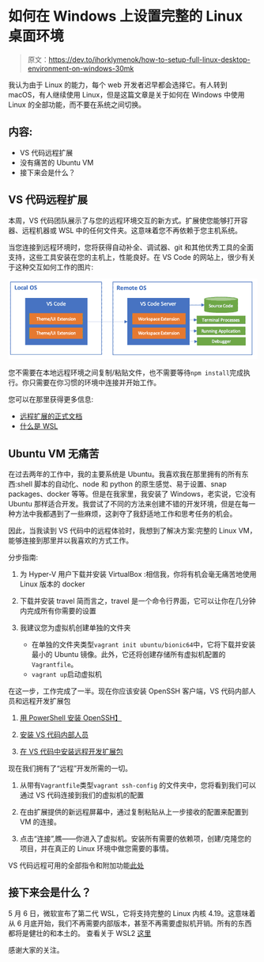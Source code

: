 # 如何在 Windows 上设置完整的 Linux 桌面环境

> 原文：<https://dev.to/ihorklymenok/how-to-setup-full-linux-desktop-environment-on-windows-30mk>

我认为由于 Linux 的能力，每个 web 开发者迟早都会选择它。有人转到 macOS，有人继续使用 Linux，但是这篇文章是关于如何在 Windows 中使用 Linux 的全部功能，而不要在系统之间切换。

## 内容:

*   VS 代码远程扩展
*   没有痛苦的 Ubuntu VM
*   接下来会是什么？

## VS 代码远程扩展

本周，VS 代码团队展示了与您的远程环境交互的新方式。扩展使您能够打开容器、远程机器或 WSL 中的任何文件夹。这意味着您不再依赖于您主机系统。

当您连接到远程环境时，您将获得自动补全、调试器、git 和其他优秀工具的全面支持，这些工具安装在您的主机上，性能良好。在 VS Code 的网站上，很少有关于这种交互如何工作的图片:

[![](img/cd23533be4fb4be4b8a2f9cc30af9a35.png)](https://res.cloudinary.com/practicaldev/image/fetch/s--G6sWV_u3--/c_limit%2Cf_auto%2Cfl_progressive%2Cq_auto%2Cw_880/https://code.visualstudio.com/assets/docs/remote/remote-overview/architecture.png)

您不需要在本地远程环境之间复制/粘贴文件，也不需要等待`npm install`完成执行。你只需要在你习惯的环境中连接并开始工作。

您可以在那里获得更多信息:

*   [远程扩展的正式文档](https://code.visualstudio.com/docs/remote/remote-overview)
*   [什么是 WSL](https://docs.microsoft.com/en-us/windows/wsl/about)

## Ubuntu VM 无痛苦

在过去两年的工作中，我的主要系统是 Ubuntu。我喜欢我在那里拥有的所有东西:shell 脚本的自动化、node 和 python 的原生感觉、易于设置、snap packages、docker 等等。但是在我家里，我安装了 Windows，老实说，它没有 Ubuntu 那样适合开发。我尝试了不同的方法来创建不错的开发环境，但是在每一种方法中我都遇到了一些麻烦，这剥夺了我舒适地工作和思考任务的机会。

因此，当我读到 VS 代码中的远程体验时，我想到了解决方案:完整的 Linux VM，能够连接到那里并以我喜欢的方式工作。

分步指南:

1.  为 Hyper-V 用户下载并安装 VirtualBox
    :相信我，你将有机会毫无痛苦地使用 Linux 版本的 docker

2.  下载并安装 travel
    简而言之，travel 是一个命令行界面，它可以让你在几分钟内完成所有你需要的设置

3.  我建议您为虚拟机创建单独的文件夹

    *   在单独的文件夹类型`vagrant init ubuntu/bionic64`中，它将下载并安装最小的 Ubuntu 镜像。此外，它还将创建存储所有虚拟机配置的`Vagrantfile`。
    *   `vagrant up`启动虚拟机

在这一步，工作完成了一半。现在你应该安装 OpenSSH 客户端，VS 代码内部人员和远程开发扩展包

1.  [用 PowerShell 安装 OpenSSH】](https://docs.microsoft.com/en-us/windows-server/administration/openssh/openssh_install_firstuse#installing-openssh-with-powershell)

2.  [安装 VS 代码内部人员](https://code.visualstudio.com/insiders/)

3.  [在 VS 代码中安装远程开发扩展包](https://marketplace.visualstudio.com/items?itemName=ms-vscode-remote.vscode-remote-extensionpack)

现在我们拥有了“远程”开发所需的一切。

1.  从带有`Vagrantfile`类型`vagrant ssh-config`
    的文件夹中，您将看到我们可以通过 VS 代码连接到我们的虚拟机的配置

2.  在由扩展提供的新远程屏幕中，通过复制粘贴从上一步接收的配置来配置到 VM 的连接。

3.  点击“连接”,瞧——你进入了虚拟机。安装所有需要的依赖项，创建/克隆您的项目，并在真正的 Linux 环境中做您需要的事情。

VS 代码远程可用的全部指令和附加功能[此处](https://code.visualstudio.com/docs/remote/ssh)

## 接下来会是什么？

5 月 6 日，微软宣布了第二代 WSL，它将支持完整的 Linux 内核 4.19。这意味着从 6 月底开始，我们不再需要内部版本，甚至不再需要虚拟机开销。所有的东西都将是健壮的和本土的。
查看关于 WSL2 [这里](https://devblogs.microsoft.com/commandline/announcing-wsl-2/)

感谢大家的关注。